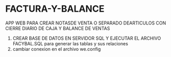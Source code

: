 # FACTURA-Y-BALANCE
APP WEB PARA CREAR NOTASDE VENTA O SEPARADO DEARTICULOS CON CIERRE DIARIO DE CAJA Y BALANCE DE VENTAS
1. CREAR BASE DE DATOS EN SERVIDOR SQL Y EJECUTAR EL ARCHIVO FACYBAL.SQL para generar las tablas y sus relaciones
2. cambiar conexion en el archivo we.config
   
